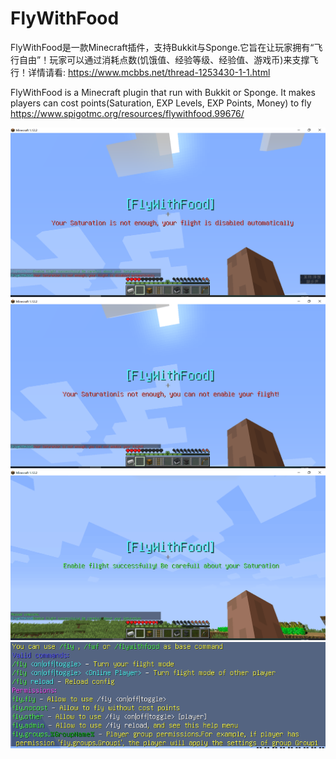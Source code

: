 # FlyWithFood
FlyWithFood是一款Minecraft插件，支持Bukkit与Sponge.它旨在让玩家拥有“飞行自由”！玩家可以通过消耗点数(饥饿值、经验等级、经验值、游戏币)来支撑飞行！详情请看:
https://www.mcbbs.net/thread-1253430-1-1.html


FlyWithFood is a Minecraft plugin that run with Bukkit or Sponge.
It makes players can cost points(Saturation, EXP Levels, EXP Points, Money) to fly
https://www.spigotmc.org/resources/flywithfood.99676/

<img src="https://github.com/0XPYEX0/FlyWithFood/blob/master/pictures/AutoDisable.png" />
<img src="https://github.com/0XPYEX0/FlyWithFood/blob/master/pictures/CanNotEnable.png" />
<img src="https://github.com/0XPYEX0/FlyWithFood/blob/master/pictures/Enabled.png" />
<img src="https://github.com/0XPYEX0/FlyWithFood/blob/master/pictures/CommandHelp.png" />
